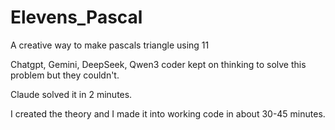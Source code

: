 # Elevens_Pascal
A creative way to make pascals triangle using 11

Chatgpt, Gemini, DeepSeek, Qwen3 coder kept on thinking to solve this problem but they couldn't.

Claude solved it in 2 minutes.

I created the theory and I made it into working code in about 30-45 minutes.